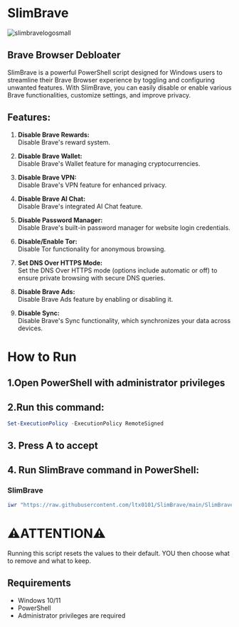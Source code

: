 # SlimBrave
![slimbravelogosmall](https://github.com/user-attachments/assets/3e90a996-a74a-4ca1-bea6-0869275bab58)


## Brave Browser Debloater

SlimBrave is a powerful PowerShell script designed for Windows users to streamline their Brave Browser experience by toggling and configuring unwanted features. With SlimBrave, you can easily disable or enable various Brave functionalities, customize settings, and improve privacy.

## Features:
1. **Disable Brave Rewards:**  
   Disable Brave's reward system.

2. **Disable Brave Wallet:**  
   Disable Brave's Wallet feature for managing cryptocurrencies.

3. **Disable Brave VPN:**  
   Disable Brave's VPN feature for enhanced privacy.

4. **Disable Brave AI Chat:**  
   Disable Brave's integrated AI Chat feature.

5. **Disable Password Manager:**  
   Disable Brave's built-in password manager for website login credentials.

6. **Disable/Enable Tor:**  
   Disable Tor functionality for anonymous browsing.

7. **Set DNS Over HTTPS Mode:**  
   Set the DNS Over HTTPS mode (options include automatic or off) to ensure private browsing with secure DNS queries.

8. **Disable Brave Ads:**  
   Disable Brave Ads feature by enabling or disabling it.

9. **Disable Sync:**  
   Disable Brave's Sync functionality, which synchronizes your data across devices.

# How to Run
## 1.Open PowerShell with administrator privileges

## 2.Run this command:
```ps1
Set-ExecutionPolicy -ExecutionPolicy RemoteSigned
```
## 3. Press A to accept

## 4. Run SlimBrave command in PowerShell:

### SlimBrave
```ps1
iwr "https://raw.githubusercontent.com/ltx0101/SlimBrave/main/SlimBrave.ps1" -OutFile "SlimBrave.ps1"; .\SlimBrave.ps1
```
# ⚠️ATTENTION⚠️
Running this script resets the values to their default. YOU then choose what to remove and what to keep.
## Requirements

- Windows 10/11
- PowerShell
- Administrator privileges are required
